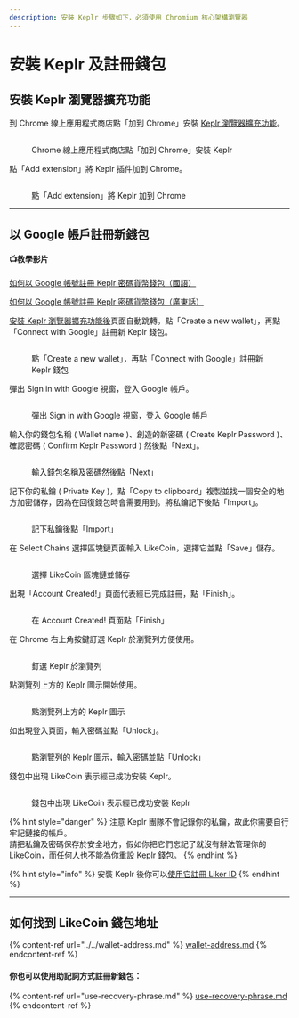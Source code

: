 ```yaml
---
description: 安裝 Keplr 步驟如下，必須使用 Chromium 核心架構瀏覽器
---
```


# 安裝 Keplr 及註冊錢包

## 安裝 Keplr 瀏覽器擴充功能

到 Chrome 線上應用程式商店點「加到 Chrome」安裝 [Keplr 瀏覽器擴充功能](https://chrome.google.com/webstore/detail/keplr/dmkamcknogkgcdfhhbddcghachkejeap)。

<figure><img src="../../../../.gitbook/assets/Keplr 1.png" alt=""><figcaption><p>Chrome 線上應用程式商店點「加到 Chrome」安裝 Keplr</p></figcaption></figure>

點「Add extension」將 Keplr 插件加到 Chrome。

<figure><img src="../../../../.gitbook/assets/Keplr 2.png" alt=""><figcaption><p>點「Add extension」將 Keplr 加到 Chrome</p></figcaption></figure>

***

## 以 Google 帳戶註冊新錢包

#### 📺教學影片

[如何以 Google 帳號註冊 Keplr 密碼貨幣錢包（國語）](https://www.youtube.com/watch?v=zUIvj18hEXY)

[如何以 Google 帳號註冊 Keplr 密碼貨幣錢包（廣東話）](https://www.youtube.com/watch?v=8sdDNkwzknE)

[安裝 Keplr 瀏覽器擴充功能後](./)頁面自動跳轉。點「Create a new wallet」，再點「Connect with Google」註冊新 Keplr 錢包。

<figure><img src="../../../../.gitbook/assets/Keplr Web3Auth 2.png" alt=""><figcaption><p>點「Create a new wallet」，再點「Connect with Google」註冊新 Keplr 錢包</p></figcaption></figure>

彈出 Sign in with Google 視窗，登入 Google 帳戶。

<figure><img src="../../../../.gitbook/assets/Keplr Web3Auth 3.png" alt=""><figcaption><p>彈出 Sign in with Google 視窗，登入 Google 帳戶</p></figcaption></figure>

輸入你的錢包名稱 ( Wallet name )、創造的新密碼 ( Create Keplr Password )、確認密碼 ( Confirm Keplr Password ) 然後點「Next」。

<figure><img src="../../../../.gitbook/assets/Keplr Web3Auth 4.png" alt=""><figcaption><p>輸入錢包名稱及密碼然後點「Next」</p></figcaption></figure>

記下你的私鑰 ( Private Key )，點「Copy to clipboard」複製並找一個安全的地方加密儲存，因為在回復錢包時會需要用到。將私鑰記下後點「Import」。

<figure><img src="../../../../.gitbook/assets/Keplr Web3Auth 5.png" alt=""><figcaption><p>記下私鑰後點「Import」</p></figcaption></figure>

在 Select Chains 選擇區塊鏈頁面輸入 LikeCoin，選擇它並點「Save」儲存。

<figure><img src="../../../../.gitbook/assets/Keplr Web3Auth 6.png" alt=""><figcaption><p>選擇 LikeCoin 區塊鏈並儲存</p></figcaption></figure>

出現「Account Created!」頁面代表經已完成註冊，點「Finish」。

<figure><img src="../../../../.gitbook/assets/Keplr Web3Auth 7.png" alt=""><figcaption><p>在 Account Created! 頁面點「Finish」</p></figcaption></figure>

在 Chrome 右上角按鍵訂選 Keplr 於瀏覽列方便使用。

<figure><img src="../../../../.gitbook/assets/Keplr 3.png" alt=""><figcaption><p>釘選 Keplr 於瀏覽列</p></figcaption></figure>

點瀏覽列上方的 Keplr 圖示開始使用。

<figure><img src="../../../../.gitbook/assets/Keplr Web3Auth 1.png" alt=""><figcaption><p>點瀏覽列上方的 Keplr 圖示</p></figcaption></figure>

如出現登入頁面，輸入密碼並點「Unlock」。

<figure><img src="../../../../.gitbook/assets/Keplr 12.png" alt=""><figcaption><p>點瀏覽列的 Keplr 圖示，輸入密碼並點「Unlock」</p></figcaption></figure>

錢包中出現 LikeCoin 表示經已成功安裝 Keplr。

<figure><img src="../../../../.gitbook/assets/Keplr 13.png" alt=""><figcaption><p>錢包中出現 LikeCoin 表示經已成功安裝 Keplr</p></figcaption></figure>

{% hint style="danger" %}
注意 Keplr 團隊不會記錄你的私鑰，故此你需要自行牢記鏈接的帳戶。\
請把私鑰及密碼保存於安全地方，假如你把它們忘記了就沒有辦法管理你的 LikeCoin，而任何人也不能為你重設 Keplr 錢包。
{% endhint %}

{% hint style="info" %}
安裝 Keplr 後你可以[使用它註冊 Liker ID](../../../../user-guide/liker-id/register-with-keplr.md)
{% endhint %}

***

## 如何找到 LikeCoin 錢包地址

{% content-ref url="../../wallet-address.md" %}
[wallet-address.md](../../wallet-address.md)
{% endcontent-ref %}

#### 你也可以使用助記詞方式註冊新錢包：

{% content-ref url="use-recovery-phrase.md" %}
[use-recovery-phrase.md](use-recovery-phrase.md)
{% endcontent-ref %}
